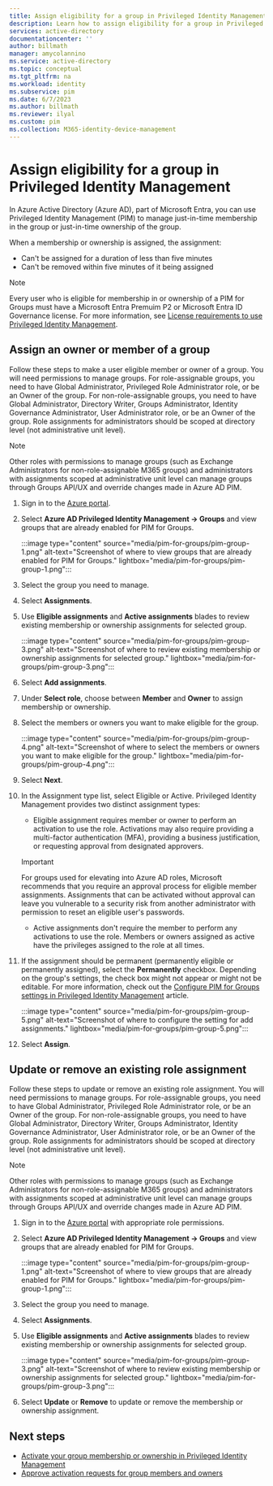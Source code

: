 ```yaml
---
title: Assign eligibility for a group in Privileged Identity Management
description: Learn how to assign eligibility for a group in Privileged Identity Management.
services: active-directory
documentationcenter: ''
author: billmath
manager: amycolannino
ms.service: active-directory
ms.topic: conceptual
ms.tgt_pltfrm: na
ms.workload: identity
ms.subservice: pim
ms.date: 6/7/2023
ms.author: billmath
ms.reviewer: ilyal
ms.custom: pim
ms.collection: M365-identity-device-management
---
```


# Assign eligibility for a group in Privileged Identity Management

In Azure Active Directory (Azure AD), part of Microsoft Entra, you can use Privileged Identity Management (PIM) to manage just-in-time membership in the group or just-in-time ownership of the group.

When a membership or ownership is assigned, the assignment:

- Can't be assigned for a duration of less than five minutes
- Can't be removed within five minutes of it being assigned

>[!NOTE]
>Every user who is eligible for membership in or ownership of a PIM for Groups must have a Microsoft Entra Premuim P2 or Microsoft Entra ID Governance license. For more information, see [License requirements to use Privileged Identity Management](subscription-requirements.md).

## Assign an owner or member of a group

Follow these steps to make a user eligible member or owner of a group. You will need permissions to manage groups. For role-assignable groups, you need to have Global Administrator, Privileged Role Administrator role, or be an Owner of the group. For non-role-assignable groups, you need to have Global Administrator, Directory Writer, Groups Administrator, Identity Governance Administrator, User Administrator role, or be an Owner of the group. Role assignments for administrators should be scoped at directory level (not administrative unit level). 

> [!NOTE]
> Other roles with permissions to manage groups (such as Exchange Administrators for non-role-assignable M365 groups) and administrators with assignments scoped at administrative unit level can manage groups through Groups API/UX and override changes made in Azure AD PIM.

1. Sign in to the [Azure portal](https://portal.azure.com).

1. Select **Azure AD Privileged Identity Management -> Groups** and view groups that are already enabled for PIM for Groups.

    :::image type="content" source="media/pim-for-groups/pim-group-1.png" alt-text="Screenshot of where to view groups that are already enabled for PIM for Groups." lightbox="media/pim-for-groups/pim-group-1.png":::

1. Select the group you need to manage.

1. Select **Assignments**.

1. Use **Eligible assignments** and **Active assignments** blades to review existing membership or ownership assignments for selected group.

    :::image type="content" source="media/pim-for-groups/pim-group-3.png" alt-text="Screenshot of where to review existing membership or ownership assignments for selected group." lightbox="media/pim-for-groups/pim-group-3.png":::

1. Select **Add assignments**.

1. Under **Select role**, choose between **Member** and **Owner** to assign membership or ownership.

1. Select the members or owners you want to make eligible for the group.

    :::image type="content" source="media/pim-for-groups/pim-group-4.png" alt-text="Screenshot of where to select the members or owners you want to make eligible for the group." lightbox="media/pim-for-groups/pim-group-4.png":::

1. Select **Next**.

1. In the Assignment type list, select Eligible or Active. Privileged Identity Management provides two distinct assignment types:
    - Eligible assignment requires member or owner to perform an activation to use the role. Activations may also require providing a multi-factor authentication (MFA), providing a business justification, or requesting approval from designated approvers.
    > [!IMPORTANT]
    > For groups used for elevating into Azure AD roles, Microsoft recommends that you require an approval process for eligible member assignments. Assignments that can be activated without approval can leave you vulnerable to a security risk from another administrator with permission to reset an eligible user's passwords.
    - Active assignments don't require the member to perform any activations to use the role. Members or owners assigned as active have the privileges assigned to the role at all times.

1.	If the assignment should be permanent (permanently eligible or permanently assigned), select the **Permanently** checkbox. Depending on the group's settings, the check box might not appear or might not be editable. For more information, check out the [Configure PIM for Groups settings in Privileged Identity Management](groups-role-settings.md#assignment-duration) article.

    :::image type="content" source="media/pim-for-groups/pim-group-5.png" alt-text="Screenshot of where to configure the setting for add assignments." lightbox="media/pim-for-groups/pim-group-5.png":::

1.	Select **Assign**.

## Update or remove an existing role assignment

Follow these steps to update or remove an existing role assignment. You will need permissions to manage groups. For role-assignable groups, you need to have Global Administrator, Privileged Role Administrator role, or be an Owner of the group. For non-role-assignable groups, you need to have Global Administrator, Directory Writer, Groups Administrator, Identity Governance Administrator, User Administrator role, or be an Owner of the group. Role assignments for administrators should be scoped at directory level (not administrative unit level). 

> [!NOTE]
> Other roles with permissions to manage groups (such as Exchange Administrators for non-role-assignable M365 groups) and administrators with assignments scoped at administrative unit level can manage groups through Groups API/UX and override changes made in Azure AD PIM.

1. Sign in to the [Azure portal](https://portal.azure.com) with appropriate role permissions.

1. Select **Azure AD Privileged Identity Management -> Groups** and view groups that are already enabled for PIM for Groups.

    :::image type="content" source="media/pim-for-groups/pim-group-1.png" alt-text="Screenshot of where to view groups that are already enabled for PIM for Groups." lightbox="media/pim-for-groups/pim-group-1.png":::

1. Select the group you need to manage.

1. Select **Assignments**.

1. Use **Eligible assignments** and **Active assignments** blades to review existing membership or ownership assignments for selected group.

    :::image type="content" source="media/pim-for-groups/pim-group-3.png" alt-text="Screenshot of where to review existing membership or ownership assignments for selected group." lightbox="media/pim-for-groups/pim-group-3.png":::

1.	Select **Update** or **Remove** to update or remove the membership or ownership assignment.

## Next steps

- [Activate your group membership or ownership in Privileged Identity Management](groups-activate-roles.md)
- [Approve activation requests for group members and owners](groups-approval-workflow.md)
